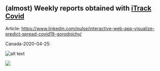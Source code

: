 

## (almost) Weekly reports obtained with [iTrack Covid](https://itrack.shinyapps.io/covid)

Article: 
https://www.linkedin.com/pulse/interactive-web-app-visualize-predict-spread-covid19-gorodnichy/


Canada-2020-04-25:

![alt text](https://media-exp1.licdn.com/dms/image/C5612AQFLh2VywVybGw/article-cover_image-shrink_720_1280/0?e=1593648000&v=beta&t=FkJD3kHn5Ul3aqYf5ptCKrRAfE-vxvtMsSHTYMEqL20)

![](https://media-exp1.licdn.com/dms/image/C5612AQGTwifWXeqxsw/article-inline_image-shrink_1000_1488/0?e=1593648000&v=beta&t=P3wY5Fb8s_0JXCfCibycN8lT9zy6TnrVavtAIlUN9wY)

